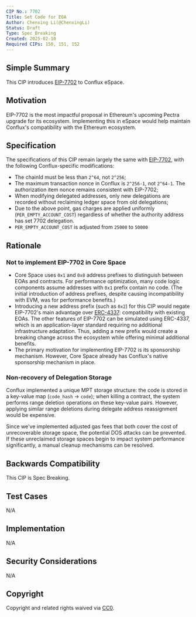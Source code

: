 ```yaml
---
CIP No.: 7702
Title: Set Code for EOA 
Author: Chenxing Li(@ChenxingLi)
Status: Draft
Type: Spec Breaking
Created: 2025-02-10
Required CIPs: 150, 151, 152
---
```


## Simple Summary
This CIP introduces [EIP-7702](https://eips.ethereum.org/EIPS/eip-7702) to Conflux eSpace.

## Motivation

EIP-7702 is the most impactful proposal in Ethereum's upcoming Pectra upgrade for its ecosystem. Implementing this in eSpace would help maintain Conflux's compatibility with the Ethereum ecosystem.

## Specification

The specifications of this CIP remain largely the same with [EIP-7702](https://eips.ethereum.org/EIPS/eip-7702), with the following Conflux-specific modifications:

- The chainId must be less than `2^64`, not `2^256`;
- The maximum transaction nonce in Conflux is `2^256-1`, not `2^64-1`. The authorization item nonce remains consistent with EIP-7702;
- When modifying delegated addresses, only new delegations are recorded without reclaiming ledger space from old delegations;
- Due to the above point, gas charges are applied uniformly (`PER_EMPTY_ACCOUNT_COST`) regardless of whether the authority address has set 7702 delegation.
- `PER_EMPTY_ACCOUNT_COST` is adjusted from `25000` to `50000`

## Rationale

### Not to implement EIP-7702 in Core Space

- Core Space uses `0x1` and `0x8` address prefixes to distinguish between EOAs and contracts. For performance optimization, many code logic components assume addresses with `0x1` prefix contain no code. (The initial introduction of address prefixes, despite causing incompatibility with EVM, was for performance benefits.)
- Introducing a new address prefix (such as `0x2`) for this CIP would negate EIP-7702's main advantage over [ERC-4337](https://eips.ethereum.org/EIPS/eip-4337): compatibility with existing EOAs. The other features of EIP-7702 can be simulated using ERC-4337, which is an application-layer standard requiring no additional infrastructure adaptation. Thus, adding a new prefix would create a breaking change across the ecosystem while offering minimal additional benefits.
- The primary motivation for implementing EIP-7702 is its sponsorship mechanism. However, Core Space already has Conflux's native sponsorship mechanism in place.

### Non-recovery of Delegation Storage
Conflux implemented a unique MPT storage structure: the code is stored in a key-value map (`code_hash` → `code`); when killing a contract, the system performs range deletion operations on these key-value pairs. However, applying similar range deletions during delegate address reassignment would be expensive. 

Since we've implemented adjusted gas fees that both cover the cost of unrecoverable storage space, the potential DOS attacks can be prevented. If these unreclaimed storage spaces begin to impact system performance significantly, a manual cleanup mechanisms can be resolved.

## Backwards Compatibility
This CIP is Spec Breaking.

## Test Cases
<!--Test cases for an implementation are mandatory for CIPs that are affecting consensus changes. Other CIPs can choose to include links to test cases if applicable.-->
N/A

## Implementation
<!--The implementations must be completed before any CIP is given status "Final", but it need not be completed before the CIP is accepted. While there is merit to the approach of reaching consensus on the specification and rationale before writing code, the principle of "rough consensus and running code" is still useful when it comes to resolving many discussions of API details.-->
N/A

## Security Considerations
<!--All CIPs must contain a section that discusses the security implications/considerations relevant to the proposed change. Include information that might be important for security discussions, surfaces risks and can be used throughout the life cycle of the proposal. E.g. include security-relevant design decisions, concerns, important discussions, implementation-specific guidance and pitfalls, an outline of threats and risks and how they are being addressed. CIP submissions missing the "Security Considerations" section will be rejected. a CIP cannot proceed to status "Final" without a Security Considerations discussion deemed sufficient by the reviewers.-->
N/A

## Copyright
Copyright and related rights waived via [CC0](https://creativecommons.org/publicdomain/zero/1.0/).
